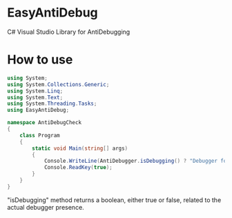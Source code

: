 # EasyAntiDebug
C# Visual Studio Library for AntiDebugging

# How to use

```C#
using System;
using System.Collections.Generic;
using System.Linq;
using System.Text;
using System.Threading.Tasks;
using EasyAntiDebug;

namespace AntiDebugCheck
{
    class Program
    {
        static void Main(string[] args)
        {
            Console.WriteLine(AntiDebugger.isDebugging() ? "Debugger found." : "Not debugging.");
            Console.ReadKey(true);
        }
    }
}
```

"isDebugging" method returns a boolean, either true or false, related to the actual debugger presence.
